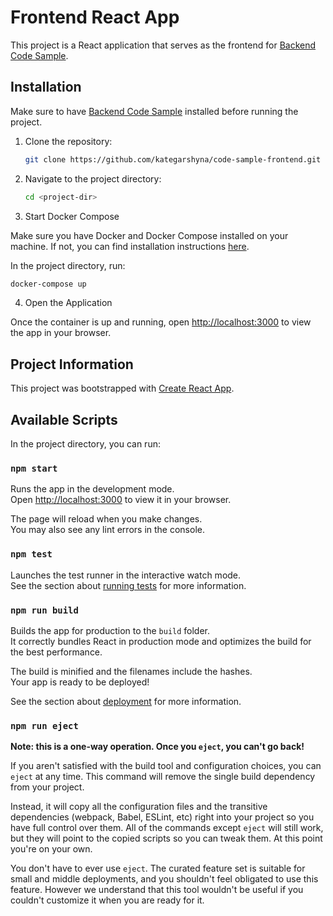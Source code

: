 # Frontend React App

This project is a React application that serves as the frontend for [Backend Code Sample](https://github.com/kategarshyna/code-sample-backend?tab=readme-ov-file#backend-code-sample).

## Installation

Make sure to have [Backend Code Sample](https://github.com/kategarshyna/code-sample-backend?tab=readme-ov-file#installation-guide) installed before running the project.

1. Clone the repository:

   ```bash
   git clone https://github.com/kategarshyna/code-sample-frontend.git <project-dir>
   ```

2. Navigate to the project directory:

   ```bash
   cd <project-dir>
   ```

3. Start Docker Compose

Make sure you have Docker and Docker Compose installed on your machine. If not, you can find installation instructions [here](https://docs.docker.com/compose/install/).

In the project directory, run:

```bash
docker-compose up
```

4. Open the Application

Once the container is up and running, open [http://localhost:3000](http://localhost:3000) to view the app in your browser.

## Project Information

This project was bootstrapped with [Create React App](https://github.com/facebook/create-react-app).

## Available Scripts

In the project directory, you can run:

### `npm start`

Runs the app in the development mode.\
Open [http://localhost:3000](http://localhost:3000) to view it in your browser.

The page will reload when you make changes.\
You may also see any lint errors in the console.

### `npm test`

Launches the test runner in the interactive watch mode.\
See the section about [running tests](https://facebook.github.io/create-react-app/docs/running-tests) for more information.

### `npm run build`

Builds the app for production to the `build` folder.\
It correctly bundles React in production mode and optimizes the build for the best performance.

The build is minified and the filenames include the hashes.\
Your app is ready to be deployed!

See the section about [deployment](https://facebook.github.io/create-react-app/docs/deployment) for more information.

### `npm run eject`

**Note: this is a one-way operation. Once you `eject`, you can't go back!**

If you aren't satisfied with the build tool and configuration choices, you can `eject` at any time. This command will remove the single build dependency from your project.

Instead, it will copy all the configuration files and the transitive dependencies (webpack, Babel, ESLint, etc) right into your project so you have full control over them. All of the commands except `eject` will still work, but they will point to the copied scripts so you can tweak them. At this point you're on your own.

You don't have to ever use `eject`. The curated feature set is suitable for small and middle deployments, and you shouldn't feel obligated to use this feature. However we understand that this tool wouldn't be useful if you couldn't customize it when you are ready for it.
